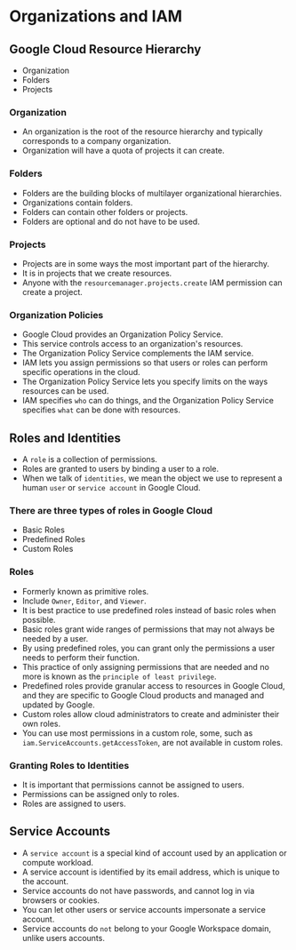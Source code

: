 # Organizations and IAM

## Google Cloud Resource Hierarchy

- Organization
- Folders
- Projects

### Organization

- An organization is the root of the resource hierarchy and typically corresponds to a company organization.
- Organization will have a quota of projects it can create.

### Folders

- Folders are the building blocks of multilayer organizational hierarchies. 
- Organizations contain folders. 
- Folders can contain other folders or projects. 
- Folders are optional and do not have to be used.

### Projects

- Projects are in some ways the most important part of the hierarchy. 
- It is in projects that we create resources.
- Anyone with the `resourcemanager.projects.create` IAM permission can create a project.

### Organization Policies

- Google Cloud provides an Organization Policy Service.
- This service controls access to an organization's resources.
- The Organization Policy Service complements the IAM service.
- IAM lets you assign permissions so that users or roles can perform specific operations in the cloud.
- The Organization Policy Service lets you specify limits on the ways resources can be used.
- IAM specifies `who` can do things, and the Organization Policy Service specifies `what` can be done with resources.

## Roles and Identities

- A `role` is a collection of permissions.
- Roles are granted to users by binding a user to a role.
- When we talk of `identities`, we mean the object we use to represent a human `user` or `service account` in Google Cloud.

### There are three types of roles in Google Cloud

- Basic Roles
- Predefined Roles
- Custom Roles

### Roles

- Formerly known as primitive roles.
- Include `Owner`, `Editor`, and `Viewer`.
- It is best practice to use predefined roles instead of basic roles when possible.
- Basic roles grant wide ranges of permissions that may not always be needed by a user.
- By using predefined roles, you can grant only the permissions a user needs to perform their function.
- This practice of only assigning permissions that are needed and no more is known as the `principle of least privilege`.
- Predefined roles provide granular access to resources in Google Cloud, and they are specific to Google Cloud products and managed and updated by Google.
- Custom roles allow cloud administrators to create and administer their own roles.
- You can use most permissions in a custom role, some, such as `iam.ServiceAccounts.getAccessToken`, are not available in custom roles.

### Granting Roles to Identities

- It is important that permissions cannot be assigned to users.
- Permissions can be assigned only to roles.
- Roles are assigned to users.

## Service Accounts

- A `service account` is a special kind of account used by an application or compute workload.
- A service account is identified by its email address, which is unique to the account.
- Service accounts do not have passwords, and cannot log in via browsers or cookies.
- You can let other users or service accounts impersonate a service account.
- Service accounts do `not` belong to your Google Workspace domain, unlike users accounts.


